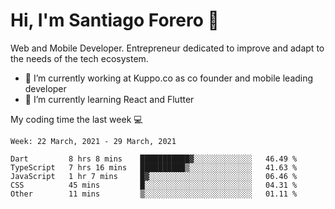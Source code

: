 # Hi, I'm Santiago Forero 👋
Web and Mobile Developer. Entrepreneur dedicated to improve and adapt to the needs of the tech ecosystem.

- 🔭 I’m currently working at Kuppo.co as co founder and mobile leading developer
- 🌱 I’m currently learning React and Flutter

My coding time the last week 💻
<!--START_SECTION:waka-->
```text
Week: 22 March, 2021 - 29 March, 2021

Dart         8 hrs 8 mins    ███████████▓░░░░░░░░░░░░░   46.49 % 
TypeScript   7 hrs 16 mins   ██████████▒░░░░░░░░░░░░░░   41.63 % 
JavaScript   1 hr 7 mins     █▓░░░░░░░░░░░░░░░░░░░░░░░   06.46 % 
CSS          45 mins         █░░░░░░░░░░░░░░░░░░░░░░░░   04.31 % 
Other        11 mins         ▒░░░░░░░░░░░░░░░░░░░░░░░░   01.11 % 
```
<!--END_SECTION:waka-->
